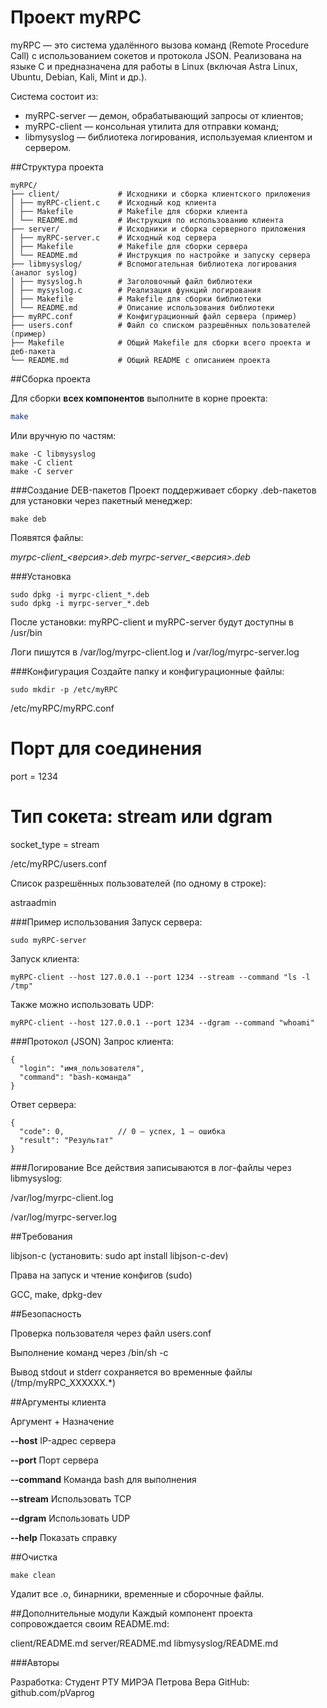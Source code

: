 # Проект myRPC

myRPC — это система удалённого вызова команд (Remote Procedure Call) с использованием сокетов и протокола JSON. Реализована на языке C и предназначена для работы в Linux (включая Astra Linux, Ubuntu, Debian, Kali, Mint и др.).

Система состоит из:
- myRPC-server — демон, обрабатывающий запросы от клиентов;
- myRPC-client — консольная утилита для отправки команд;
- libmysyslog — библиотека логирования, используемая клиентом и сервером.

##Структура проекта
```
myRPC/
├── client/ 			# Исходники и сборка клиентского приложения
│ ├── myRPC-client.c 	# Исходный код клиента
│ ├── Makefile 			# Makefile для сборки клиента
│ └── README.md 		# Инструкция по использованию клиента
├── server/ 			# Исходники и сборка серверного приложения
│ ├── myRPC-server.c 	# Исходный код сервера
│ ├── Makefile 			# Makefile для сборки сервера
│ └── README.md 		# Инструкция по настройке и запуску сервера
├── libmysyslog/ 		# Вспомогательная библиотека логирования (аналог syslog)
│ ├── mysyslog.h 		# Заголовочный файл библиотеки
│ ├── mysyslog.c 		# Реализация функций логирования
│ ├── Makefile 			# Makefile для сборки библиотеки
│ └── README.md 		# Описание использования библиотеки
├── myRPC.conf 			# Конфигурационный файл сервера (пример)
├── users.conf 			# Файл со списком разрешённых пользователей (пример)
├── Makefile 			# Общий Makefile для сборки всего проекта и деб-пакета
└── README.md 			# Общий README с описанием проекта
```

##Сборка проекта

Для сборки **всех компонентов** выполните в корне проекта:

```bash
make
```

Или вручную по частям:
```
make -C libmysyslog
make -C client
make -C server
```

###Создание DEB-пакетов
Проект поддерживает сборку .deb-пакетов для установки через пакетный менеджер:
```
make deb
```

Появятся файлы:

*myrpc-client_<версия>.deb*
*myrpc-server_<версия>.deb*


###Установка
```
sudo dpkg -i myrpc-client_*.deb
sudo dpkg -i myrpc-server_*.deb
```

После установки:
myRPC-client и myRPC-server будут доступны в /usr/bin

Логи пишутся в /var/log/myrpc-client.log и /var/log/myrpc-server.log


###Конфигурация
Создайте папку и конфигурационные файлы:
```
sudo mkdir -p /etc/myRPC
```

/etc/myRPC/myRPC.conf

# Порт для соединения
port = 1234

# Тип сокета: stream или dgram
socket_type = stream

/etc/myRPC/users.conf

Список разрешённых пользователей (по одному в строке):

astraadmin

###Пример использования
Запуск сервера:
```
sudo myRPC-server
```
Запуск клиента:
```
myRPC-client --host 127.0.0.1 --port 1234 --stream --command "ls -l /tmp"
```
Также можно использовать UDP:
```
myRPC-client --host 127.0.0.1 --port 1234 --dgram --command "whoami"
```

###Протокол (JSON)
Запрос клиента:
```
{
  "login": "имя_пользователя",
  "command": "bash-команда"
}
```
Ответ сервера:
```
{
  "code": 0,            // 0 — успех, 1 — ошибка
  "result": "Результат"
}
```
###Логирование
Все действия записываются в лог-файлы через libmysyslog:

/var/log/myrpc-client.log

/var/log/myrpc-server.log


##Требования

libjson-c (установить: sudo apt install libjson-c-dev)

Права на запуск и чтение конфигов (sudo)

GCC, make, dpkg-dev


##Безопасность

Проверка пользователя через файл users.conf

Выполнение команд через /bin/sh -c

Вывод stdout и stderr сохраняется во временные файлы (/tmp/myRPC_XXXXXX.*)


##Аргументы клиента

Аргумент + Назначение

**--host** IP-адрес сервера


**--port** Порт сервера


**--command** Команда bash для выполнения


**--stream** Использовать TCP


**--dgram** Использовать UDP


**--help** Показать справку



##Очистка
```
make clean
```
Удалит все .o, бинарники, временные и сборочные файлы.

##Дополнительные модули
Каждый компонент проекта сопровождается своим README.md:

client/README.md
server/README.md
libmysyslog/README.md


###Авторы

Разработка: Студент РТУ МИРЭА Петрова Вера
GitHub: github.com/pVaprog
